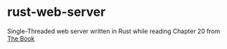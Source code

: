 # rust-web-server
Single-Threaded web server written in Rust while reading Chapter 20 from [The Book](https://doc.rust-lang.org/book/)